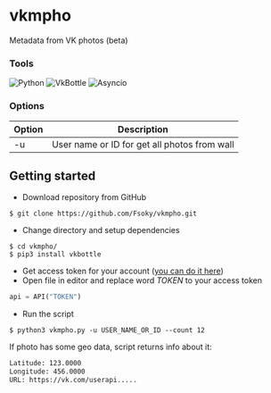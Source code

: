 # vkmpho
Metadata from VK photos (beta)

### Tools
![Python](https://img.shields.io/badge/Python-3.10-blue?style=for-the-badge&logo=python)
![VkBottle](https://img.shields.io/badge/VkBottle-4.0-pink?style=for-the-badge&logo=vk)
![Asyncio](https://img.shields.io/badge/Asyncio-red?style=for-the-badge)

### Options
|Option|Description|
|------|-----------|
|-u    |User name or ID for get all photos from wall|

## Getting started

- Download repository from GitHub
```
$ git clone https://github.com/Fsoky/vkmpho.git
```
- Change directory and setup dependencies
```
$ cd vkmpho/
$ pip3 install vkbottle
```
- Get access token for your account ([you can do it here](https://vkhost.github.io/))
- Open file in editor and replace word *TOKEN* to your access token
```py
api = API("TOKEN")
```

- Run the script
```
$ python3 vkmpho.py -u USER_NAME_OR_ID --count 12
```

If photo has some geo data, script returns info about it:
```bash
Latitude: 123.0000
Longitude: 456.0000
URL: https://vk.com/userapi.....
```
